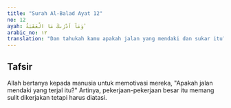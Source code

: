 ```yaml
---
title: "Surah Al-Balad Ayat 12"
no: 12
ayah: وَمَآ اَدْرٰىكَ مَا الْعَقَبَةُ ۗ
arabic_no: ١٢
translation: "Dan tahukah kamu apakah jalan yang mendaki dan sukar itu?"
---
```


## Tafsir

Allah bertanya kepada manusia untuk memotivasi mereka, "Apakah jalan mendaki yang terjal itu?" Artinya, pekerjaan-pekerjaan besar itu memang sulit dikerjakan tetapi harus diatasi.